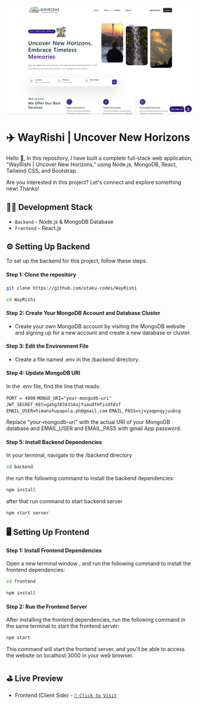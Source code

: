 ![Frontend Screenshot](https://raw.githubusercontent.com/otaku-codes/WayRishi/refs/heads/main/frontend/public/tour-images/Screenshot.png)

# ✈️ WayRishi | Uncover New Horizons

Hello 👋, In this repository, I have built a complete full-stack web application, "WayRishi | Uncover New Horizons," using Node.js, MongoDB, React, Tailwind CSS, and Bootstrap.

Are you interested in this project? Let's connect and explore something new! Thanks!

## 🧑‍💻 Development Stack

- `Backend` - Node.js & MongoDB Database
- `Frontend` - React.js

## ⚙️ Setting Up Backend

To set up the backend for this project, follow these steps:

#### Step 1: Clone the repository

```bash
git clone https://github.com/otaku-codes/WayRishi
```

```bash
cd WayRishi
```

#### Step 2: Create Your MongoDB Account and Database Cluster

- Create your own MongoDB account by visiting the MongoDB website and signing up for a new account and create a new database or cluster.

#### Step 3: Edit the Environment File

- Create a file named .env in the /backend directory.

#### Step 4: Update MongoDB URI

In the .env file, find the line that reads:

`PORT = 4000`
`MONGO_URI="your-mongodb-uri"`
`JWT_SECRET_KEY=gahg3834334ajfuaudfHfisdfdsf`
`EMAIL_USER=himanshupapola.ph@gmail.com`
`EMAIL_PASS=sjvyaqpnqyjuubcg`

Replace "your-mongodb-uri" with the actual URI of your MongoDB database and EMAIL_USER and EMAIL_PASS with gmail App password.

#### Step 5: Install Backend Dependencies

In your terminal, navigate to the /backend directory

```bash
cd backend
```

the run the following command to install the backend dependencies:

```bash
npm install
```

after that run command to start backend server

```bash
npm start server
```

## 🖥️ Setting Up Frontend

#### Step 1: Install Frontend Dependencies

Open a new terminal window , and run the following command to install the frontend dependencies:

```bash
cd frontend
```

```bash
npm install
```

#### Step 2: Run the Frontend Server

After installing the frontend dependencies, run the following command in the same terminal to start the frontend server:

```bash
npm start
```

This command will start the frontend server, and you'll be able to access the website on localhost:3000 in your web browser.

## ⛳️ Live Preview

- Frontend (Client Side) - [`🚀 Click to Visit`][frontend-link]

[frontend-link]: https://comingsoon.com
